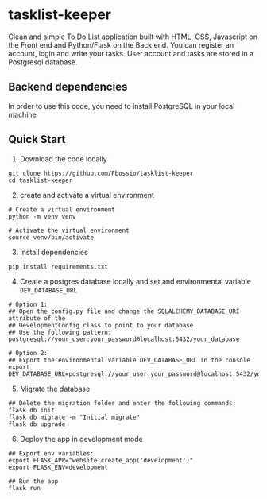 # tasklist-keeper

Clean and simple To Do List application built with HTML, CSS, Javascript on the Front end and Python/Flask on the Back end.
You can register an account, login and write your tasks.  User account and tasks are stored in a Postgresql database.

## Backend dependencies
In order to use this code, you need to install PostgreSQL in your local machine

## Quick Start
1. Download the code locally

```
git clone https://github.com/Fbossio/tasklist-keeper
cd tasklist-keeper
```
2. create and activate a virtual environment

```
# Create a virtual environment
python -m venv venv

# Activate the virtual environment
source venv/bin/activate
```

3. Install dependencies

```
pip install requirements.txt
```

4. Create a postgres database locally and set and environmental variable `DEV_DATABASE_URL`

```
# Option 1:
## Open the config.py file and change the SQLALCHEMY_DATABASE_URI attribute of the 
## DevelopmentConfig class to point to your database.
## Use the following pattern: 
postgresql://your_user:your_password@localhost:5432/your_database

# Option 2:
## Export the environmental variable DEV_DATABASE_URL in the console
export DEV_DATABASE_URL=postgresql://your_user:your_password@localhost:5432/your_database
```

5. Migrate the database

```
## Delete the migration folder and enter the following commands:
flask db init
flask db migrate -m "Initial migrate"
flask db upgrade
```

6. Deploy the app in development mode

```
## Export env variables:
export FLASK_APP="website:create_app('development')"
export FLASK_ENV=development

## Run the app
flask run
```



